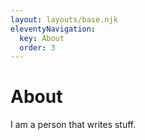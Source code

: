 ```yaml
---
layout: layouts/base.njk
eleventyNavigation:
  key: About
  order: 3
---
```

# About

I am a person that writes stuff.

